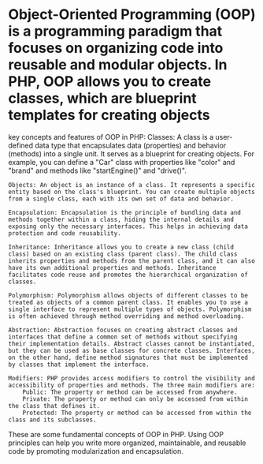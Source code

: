 # Object-Oriented Programming (OOP) is a programming paradigm that focuses on organizing code into reusable and modular objects. In PHP, OOP allows you to create classes, which are blueprint templates for creating objects

key concepts and features of OOP in PHP:
    Classes: A class is a user-defined data type that encapsulates data (properties) and behavior (methods) into a single unit. It serves as a blueprint for creating objects. For example, you can define a "Car" class with properties like "color" and "brand" and methods like "startEngine()" and "drive()".

    Objects: An object is an instance of a class. It represents a specific entity based on the class's blueprint. You can create multiple objects from a single class, each with its own set of data and behavior.

    Encapsulation: Encapsulation is the principle of bundling data and methods together within a class, hiding the internal details and exposing only the necessary interfaces. This helps in achieving data protection and code reusability.

    Inheritance: Inheritance allows you to create a new class (child class) based on an existing class (parent class). The child class inherits properties and methods from the parent class, and it can also have its own additional properties and methods. Inheritance facilitates code reuse and promotes the hierarchical organization of classes.

    Polymorphism: Polymorphism allows objects of different classes to be treated as objects of a common parent class. It enables you to use a single interface to represent multiple types of objects. Polymorphism is often achieved through method overriding and method overloading.

    Abstraction: Abstraction focuses on creating abstract classes and interfaces that define a common set of methods without specifying their implementation details. Abstract classes cannot be instantiated, but they can be used as base classes for concrete classes. Interfaces, on the other hand, define method signatures that must be implemented by classes that implement the interface.

    Modifiers: PHP provides access modifiers to control the visibility and accessibility of properties and methods. The three main modifiers are:
        Public: The property or method can be accessed from anywhere.
        Private: The property or method can only be accessed from within the class that defines it.
        Protected: The property or method can be accessed from within the class and its subclasses.

 These are some fundamental concepts of OOP in PHP. Using OOP principles can help you write more organized, maintainable, and reusable code by promoting modularization and encapsulation.
